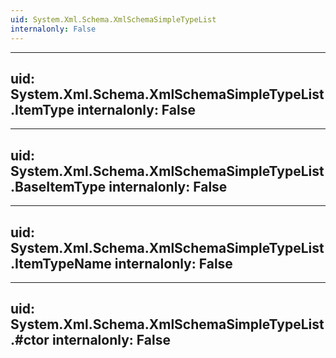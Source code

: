 ```yaml
---
uid: System.Xml.Schema.XmlSchemaSimpleTypeList
internalonly: False
---
```


---
uid: System.Xml.Schema.XmlSchemaSimpleTypeList.ItemType
internalonly: False
---

---
uid: System.Xml.Schema.XmlSchemaSimpleTypeList.BaseItemType
internalonly: False
---

---
uid: System.Xml.Schema.XmlSchemaSimpleTypeList.ItemTypeName
internalonly: False
---

---
uid: System.Xml.Schema.XmlSchemaSimpleTypeList.#ctor
internalonly: False
---
